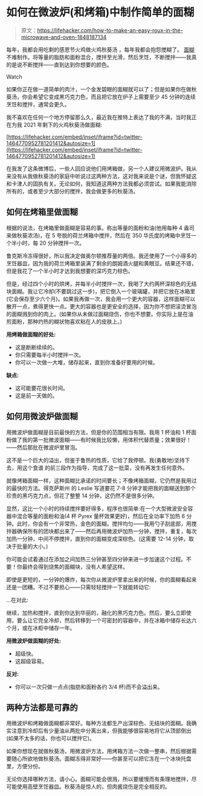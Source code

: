 # 如何在微波炉(和烤箱)中制作简单的面糊

> 原文：<https://lifehacker.com/how-to-make-an-easy-roux-in-the-microwave-and-oven-1848187134>

每年，我都会用吃剩的感恩节火鸡做火鸡秋葵汤 ，每年我都会抱怨搅糊了。 [面糊](https://lifehacker.com/the-grown-up-kitchen-how-to-make-a-damn-roux-1795071921?rev=1639074912496) 不难制作。将等量的脂肪和面粉混合，搅拌至光滑，然后烹饪，不断搅拌——我真的是说不断搅拌——直到达到你想要的颜色。

Watch

如果你正在做一道简单的肉汁，一个金发碧眼的面糊就可以了；但是如果你在做秋葵汤，你会希望它变成黑巧克力色，而且把它放在炉子上需要至少 45 分钟的连续烹饪和搅拌，通常会更久。

我不喜欢在任何一个地方停留那么久，最近我在推特上表达了我的不满，当时我正在为我 2021 年剩下的火鸡秋葵汤做面糊:

 [https://lifehacker.com/embed/inset/iframe?id=twitter-1464770952781201412&autosize=1](https://lifehacker.com/embed/inset/iframe?id=twitter-1464770952781201412&autosize=1) 

在我发了这条微博后，一些人回应说他们用烤箱做，另一个人建议用微波炉。我从来没有从我做秋葵汤的家庭中听说过这两种方法，这对我来说是个谜，但我怀疑这和卡津人的固执有关。无论如何，我知道这两种方法我都必须尝试。如果我能消除所有的，或者至少大部分的搅拌，我会做更多的秋葵汤。

## 如何在烤箱里做面糊

根据的说法，在烤箱里做面糊是容易的事。称出等量的面粉和油(他用每种 4 盎司来做秋葵浓汤)，在 5 夸脱的荷兰烤箱中搅拌，然后在 350 华氏度的烤箱中烹饪一个半小时，每 20 分钟搅拌一次。

鲁克斯冷冻得很好，所以我决定做奥尔顿推荐量的两倍。我还使用了一个小得多的烹饪器皿，因为我的荷兰烤箱里装满了剩余的朗姆酒火腿和黄眼豆。结果还不错，但是我花了一个半小时才达到我想要的深巧克力棕色。

但是，经过四个小时的烘烤，并每半小时搅拌一次，我喝了大约两杯深棕色的无结块面糊。我让它冷却(不要跳过这一步)，把它倒入一个玻璃罐，并把它放在冰箱里(它会保存至少六个月)。如果我再做一次，我会用一个更大的容器，这样面糊可以散开一点，煮得更快一点。更大的容器也是更安全的选择，因为你不想把滚烫冒泡的面糊溅到你的肉上。(如果你从未做过面糊烧伤，你也不想要。你实际上是在油煎面粉，那种灼热的糊状物喜欢粘在人的皮肤上。)

**用烤箱做面糊的好处:**

*   这是断断续续的。
*   你只需要每半小时搅拌一次。
*   你可以一次做一大堆，储存起来，直到你准备好要用的时候。

**缺点:**

*   这可能要花很长时间。
*   这是前一天做的。

## 如何用微波炉做面糊

用微波炉做面糊是目前最快的方法，但是你的范围相当有限。我用 1 杯油和 1 杯面粉做了我的第一批微波面糊——有时候我比较懒，用体积代替质量；效果很好！——然后那批在微波炉里冒泡。

这不是一个巨大的溢出，但鉴于鲁热的性质，它给了我停顿。我(勇敢地)坚持下去，用这个食谱 的前三段作为指导，完成了这一批菜，没有再发生任何意外。

就像烤箱面糊一样，这种面糊比承诺的时间要长；不像烤箱面糊，它仍然是我用过的最快的方法。得克萨斯州 的 Leslie 写道要花 7-8 分钟才能把我的面糊送到那个珍贵的黑巧克力点，但花了整整 14 分钟，这仍然不是很多分钟。

显然，这比一个小时的持续搅拌要好得多，程序也很简单:在一个大型微波安全容器中混合等量的面粉和油(4 杯 Pyrex 量杯效果更好)，然后在全功率下加热 6 分钟。此时，你会有一个非常热，金色的面糊。搅拌均匀——我用勺子刮底部，用搅拌器确保所有的团块都出来了——然后再用微波炉加热一分钟，搅拌，重复，每次加热一分钟，中间不停搅拌，直到你的面糊变成深棕色。(这需要 12-14 分钟，取决于批量的大小。)

你可能会试着通过在添加之间加热三分钟甚至四分钟来进一步加速这个过程。不要！你最终会得到烧焦的面糊块，没有人希望这样。

即使是更短的，一分钟的爆炸，每次你从微波炉里拿出来的时候，你的面糊看起来还是一团糟。不过不要担心——只需轻轻搅拌一下就能转动它:

...在对此:

继续，加热和搅拌，直到你达到华丽的，融化的黑巧克力色。然后，要么立即使用，要么让它完全冷却，然后转移到一个可密封的容器中，并在冰箱中储存长达六个月，或在冰柜中储存一年。

**用微波炉做面糊的好处:**

*   超级快。
*   这超级容易。

**反对:**

*   你可以一次只做一点点(脂肪和面粉各约 3/4 杯)而不会溢出来。

## 两种方法都是可靠的

用微波炉和烤箱做面糊都非常好。每种方法都生产出深棕色、无结块的面糊。我确实注意到冷却后有少量油从两批中分离出来，但我能够很容易地将它从顶部倒出(如果不太多的话，你也可以搅拌它)。

如果你想现在就做秋葵汤，用微波炉方法，用烤箱方法一次做一整串，然后根据需要随心所欲地做秋葵汤。面糊冻得非常好——你甚至可以把它冻在一个冰块托盘里，方便分份。

无论你选择哪种方法，请小心。面糊可能会很溅，所以要缓慢而有条理地搅拌，尽可能使用高壁烹饪器皿。秋葵汤是惊人的，但肉酱烧伤是完全相反的。